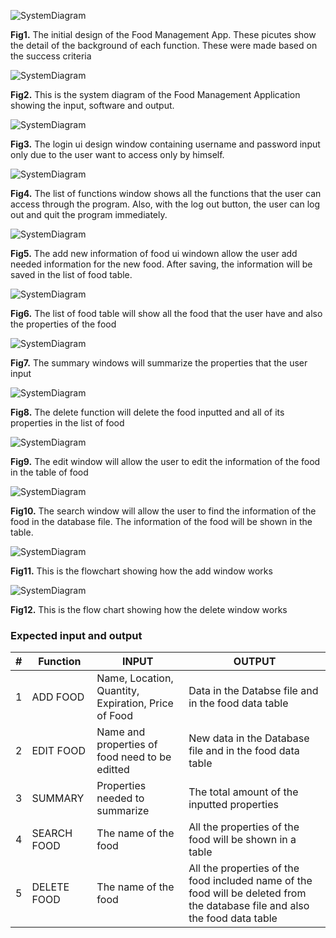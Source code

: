 ![SystemDiagram](1stDes.jpg)

  **Fig1.** The initial design of the Food Management App. These picutes show the detail of the background of each function. These were made based on the success criteria
  
  ![SystemDiagram](SystemDiagram.png)
  
  **Fig2.** This is the system diagram of the Food Management Application showing the input, software and output.
  
![SystemDiagram](login.png)
  
  **Fig3.** The login ui design window containing username and password input only due to the user want to access only by himself. 
  
![SystemDiagram](ListFunct.png)
  
  **Fig4.** The list of functions window shows all the functions that the user can access through the program. Also, with the log out button, the user can log out and quit the program immediately.
  
 ![SystemDiagram](AddFood.png)
  
  **Fig5.** The add new information of food ui windown allow the user add needed information for the new food. After saving, the information will be saved in the list of food table.
 
 
 ![SystemDiagram](ListFood.png)
  
  **Fig6.** The list of food table will show all the food that the user have and also the properties of the food 
  
  
  ![SystemDiagram](Summary.png)
  
  **Fig7.** The summary windows will summarize the properties that the user input 
  
  
  ![SystemDiagram](Delete.png)
  
  **Fig8.** The delete function will delete the food inputted and all of its properties in the list of food
  
  
   ![SystemDiagram](EditF.png)
  
  **Fig9.** The edit window will allow the user to edit the information of the food in the table of food
  
  
  ![SystemDiagram](SearchFood.png)
  
  **Fig10.** The search window will allow the user to find the information of the food in the database file. The information of the food will be shown in the table.
  
  
  ![SystemDiagram](Add_flowchart.png)
  
  **Fig11.** This is the flowchart showing how the add window works
  
  
  ![SystemDiagram](Delete_flowchart.png)
  
  **Fig12.** This is the flow chart showing how the delete window works
  
  ### Expected input and output
  
  #|Function|INPUT|OUTPUT
---|---|---|---
1| ADD FOOD | Name, Location, Quantity, Expiration, Price of Food|Data in the Databse file and in the food data table
2| EDIT FOOD | Name and properties of food need to be editted | New data in the Database file and in the food data table
3| SUMMARY | Properties needed to summarize | The total amount of the inputted properties
4| SEARCH FOOD | The name of the food | All the properties of the food will be shown in a table
5| DELETE FOOD | The name of the food | All the properties of the food included name of the food will be deleted from the database file and also the food data table

  
  
  
  
  
  
  

 
